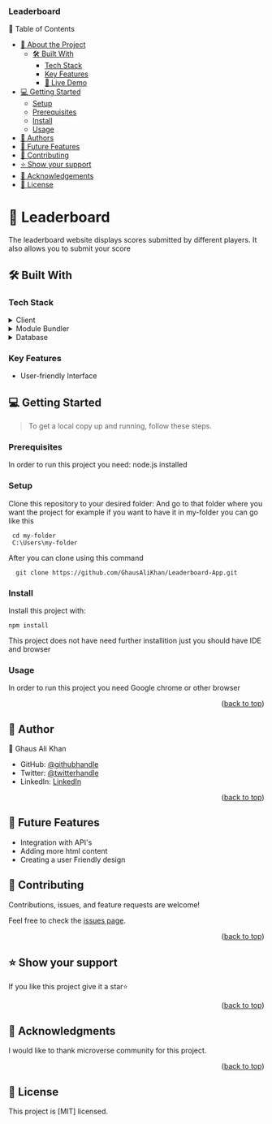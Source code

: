 <a name="readme-top"></a>

  <h3><b>Leaderboard</b></h3>

</div>
📗 Table of Contents

- [📖 About the Project](#about-project)
  - [🛠 Built With](#built-with)
    - [Tech Stack](#tech-stack)
    - [Key Features](#key-features)
    - [🚀 Live Demo](#live-demo)
- [💻 Getting Started](#getting-started)
  - [Setup](#setup)
  - [Prerequisites](#prerequisites)
  - [Install](#install)
  - [Usage](#usage)
- [👥 Authors](#authors)
- [🔭 Future Features](#future-features)
- [🤝 Contributing](#contributing)
- [⭐️ Show your support](#support)
- [🙏 Acknowledgements](#acknowledgements)
- [📝 License](#)

<!-- PROJECT DESCRIPTION -->

# 📖 Leaderboard <a name="about-project"></a>

The leaderboard website displays scores submitted by different players. It also allows you to submit your score

## 🛠 Built With <a name="built-with"></a>

### Tech Stack <a name="tech-stack"></a>

<details>
  <summary>Client</summary>
  <ul>
    <li><a href="https://developer.mozilla.org/en-US/docs/Web/HTML">HTML</a></li>
  </ul>
    <li><a href="https://developer.mozilla.org/en-US/docs/Web/CSS">CSS</a></li>
   <li><a href="https://www.ecma-international.org/publications-and-standards/standards/ecma-262/">JavaScript</a></li>
</details>

<details>
  <summary>Module Bundler</summary>
  <ul>
    <li>Webpack</li>
  </ul>
</details>

<details>
<summary>Database</summary>
  <ul>
    <li>N/A</li>
  </ul>
</details>
<!-- Features -->

### Key Features <a name="key-features"></a>

- User-friendly Interface

<!-- GETTING STARTED -->

## 💻 Getting Started <a name="getting-started"></a>

> To get a local copy up and running, follow these steps.

### Prerequisites

In order to run this project you need:
node.js installed

### Setup

Clone this repository to your desired folder:
And go to that folder where you want the project for example if you want to have it in my-folder you can go like this

```
 cd my-folder
 C:\Users\my-folder
```

After you can clone using this command

```
  git clone https://github.com/GhausAliKhan/Leaderboard-App.git
```

### Install

Install this project with:

```
npm install
```

This project does not have need further installition just
you should have IDE and browser

### Usage

In order to run this project you need Google chrome or other browser

<p align="right">(<a href="#readme-top">back to top</a>)</p>

<!-- AUTHORS -->

## 👥 Author <a name="authors"></a>

>

👤 Ghaus Ali Khan

- GitHub: [@githubhandle](https://github.com/GhausAliKhan)
- Twitter: [@twitterhandle](https://twitter.com/GhausKhann)
- LinkedIn: [LinkedIn](https://www.linkedin.com/in/ghaus-ali-khan-2a48aa256/)

<p align="right">(<a href="#readme-top">back to top</a>)</p>

<!-- FUTURE FEATURES -->

## 🔭 Future Features <a name="future-features"></a>

- Integration with API's
- Adding more html content
- Creating a user Friendly design
<!-- CONTRIBUTING -->

## 🤝 Contributing <a name="contributing"></a>

Contributions, issues, and feature requests are welcome!

Feel free to check the [issues page](../../issues/).

<p align="right">(<a href="#readme-top">back to top</a>)</p>

## ⭐️ Show your support <a name="support"></a>

If you like this project give it a star⭐

<p align="right">(<a href="#readme-top">back to top</a>)</p>

## 🙏 Acknowledgments <a name="acknowledgements"></a>

I would like to thank microverse community for this project.

<p align="right">(<a href="#readme-top">back to top</a>)</p>

## 📝 License <a name="license"></a>

This project is [MIT] licensed.
